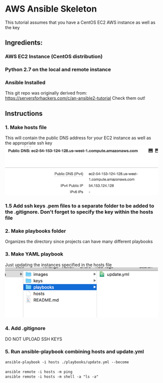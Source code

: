 # AWS Ansible Skeleton

This tutorial assumes that you have a CentOS EC2 AWS instance as well as the key

## Ingredients:
 
 ### AWS EC2 Instance (CentOS distribution)
 ### Python 2.7 on the local and remote instance
 ### Ansible Installed

This git repo was originally derived from: 
https://serversforhackers.com/c/an-ansible2-tutorial
Check them out!

## Instructions

 ### 1. Make hosts file
  This will contain the public DNS address for your EC2 instance as well as the appropriate ssh key
  ![alt text](/images/AWSDNS.png)
  
  ### 1.5 Add ssh keys .pem files to a separate folder to be added to the .gitignore. Don't forget to specify the key within the hosts file
  
 ### 2. Make playbooks folder
  Organizes the directory since projects can have many different playbooks
  
 ### 3. Make YAML playbook
  Just updating the instances specified in the hosts file
![alt text](/images/Playbookfolder.png)

 ### 4. Add .gitignore
  DO NOT UPLOAD SSH KEYS

 ### 5. Run ansible-playbook combining hosts and update.yml
    ansible-playbook -i hosts ./playbooks/update.yml --become
    
    ansible remote -i hosts -m ping
    ansible remote -i hosts -m shell -a "ls -a"
